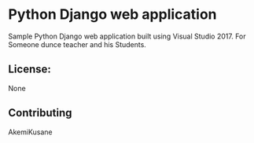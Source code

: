 
# Python Django web application

Sample Python Django web application built using Visual Studio 2017.
For Someone dunce teacher and his Students.

## License:

None

## Contributing

AkemiKusane


